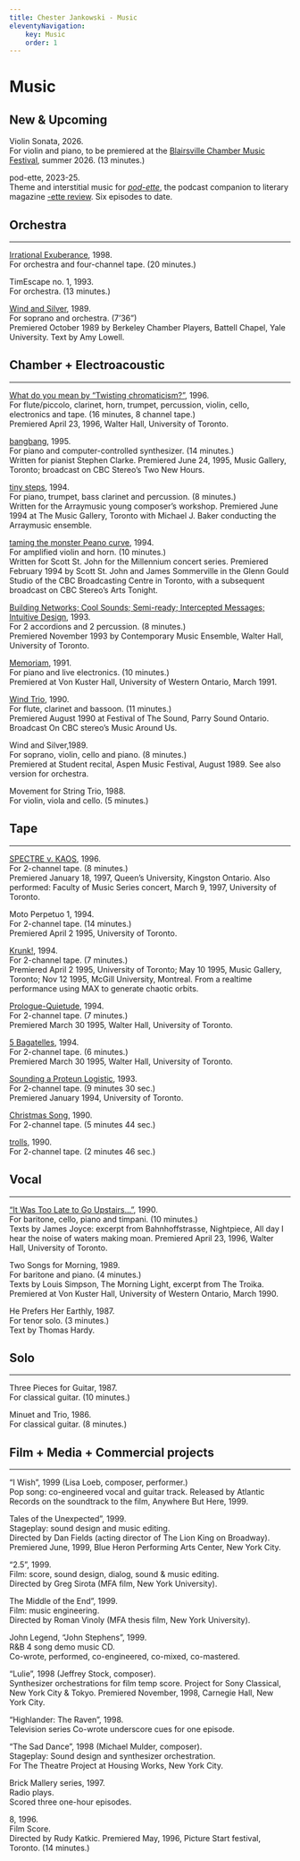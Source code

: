 ```yaml
---
title: Chester Jankowski - Music
eleventyNavigation:
    key: Music
    order: 1
---
```

# Music

## New & Upcoming

Violin Sonata, 2026.  
For violin and piano, to be premiered at the [Blairsville Chamber Music Festival](https://www.blairsvillecmf.com/), summer 2026. (13 minutes.)

pod-ette, 2023-25.  
Theme and interstitial music for [*pod-ette*](https://ettereview.com/podette/), the podcast companion to literary magazine [-ette review](https://ettereview.com/). Six episodes to date.

## Orchestra

---

[Irrational Exuberance](irrational-exuberance), 1998.  
For orchestra and four-channel tape. (20 minutes.)

TimEscape no. 1, 1993.  
For orchestra. (13 minutes.)

[Wind and Silver](wind-and-silver), 1989.  
For soprano and orchestra. (7’36”)  
Premiered October 1989 by Berkeley Chamber Players, Battell Chapel, Yale University. Text by Amy Lowell.

## Chamber + Electroacoustic

---

[What do you mean by “Twisting chromaticism?”](twisting-chromaticism), 1996.  
For flute/piccolo, clarinet, horn, trumpet, percussion, violin, cello, electronics and tape. (16 minutes, 8 channel tape.)  
Premiered April 23, 1996, Walter Hall, University of Toronto.

[bangbang](bangbang), 1995.  
For piano and computer-controlled synthesizer. (14 minutes.)  
Written for pianist Stephen Clarke. Premiered June 24, 1995, Music Gallery, Toronto; broadcast on CBC Stereo’s Two New Hours.

[tiny steps](tiny-steps), 1994.  
For piano, trumpet, bass clarinet and percussion. (8 minutes.)  
Written for the Arraymusic young composer’s workshop. Premiered June 1994 at The Music Gallery, Toronto with Michael J. Baker conducting the Arraymusic ensemble.

[taming the monster Peano curve](taming-the-monster-peano-curve), 1994.  
For amplified violin and horn. (10 minutes.)  
Written for Scott St. John for the Millennium concert series. Premiered February 1994 by Scott St. John and James Sommerville in the Glenn Gould Studio of the CBC Broadcasting Centre in Toronto, with a subsequent broadcast on CBC Stereo’s Arts Tonight.

[Building Networks; Cool Sounds; Semi-ready; Intercepted Messages; Intuitive Design](building-networks), 1993.  
For 2 accordions and 2 percussion. (8 minutes.)  
Premiered November 1993 by Contemporary Music Ensemble, Walter Hall, University of Toronto.

[Memoriam](memoriam), 1991.  
For piano and live electronics. (10 minutes.)  
Premiered at Von Kuster Hall, University of Western Ontario, March 1991.

[Wind Trio](wind-trio), 1990.  
For flute, clarinet and bassoon. (11 minutes.)  
Premiered August 1990 at Festival of The Sound, Parry Sound Ontario. Broadcast On CBC stereo’s Music Around Us.

Wind and Silver,1989.  
For soprano, violin, cello and piano. (8 minutes.)  
Premiered at Student recital, Aspen Music Festival, August 1989. See also version for orchestra.

Movement for String Trio, 1988.  
For violin, viola and cello. (5 minutes.)

## Tape

---

[SPECTRE v. KAOS](spectre-v-kaos), 1996.  
For 2-channel tape. (8 minutes.)  
Premiered January 18, 1997, Queen’s University, Kingston Ontario. Also performed: Faculty of Music Series concert, March 9, 1997, University of Toronto.

Moto Perpetuo 1, 1994.  
For 2-channel tape. (14 minutes.)  
Premiered April 2 1995, University of Toronto.

[Krunk!](krunk), 1994.  
For 2-channel tape. (7 minutes.)  
Premiered April 2 1995, University of Toronto; May 10 1995, Music Gallery, Toronto; Nov 12 1995, McGill University, Montreal. From a realtime performance using MAX to generate chaotic orbits.

[Prologue-Quietude](prologue-quietude), 1994.  
For 2-channel tape. (7 minutes.)  
Premiered March 30 1995, Walter Hall, University of Toronto.

[5 Bagatelles](bagatelles), 1994.  
For 2-channel tape. (6 minutes.)  
Premiered March 30 1995, Walter Hall, University of Toronto.

[Sounding a Proteun Logistic](sounding-a-proteun-logistic), 1993.  
For 2-channel tape. (9 minutes 30 sec.)  
Premiered January 1994, University of Toronto.

[Christmas Song](christmas-song), 1990.  
For 2-channel tape. (5 minutes 44 sec.)

[trolls](trolls), 1990.  
For 2-channel tape. (2 minutes 46 sec.)

## Vocal

---

[“It Was Too Late to Go Upstairs…”](it-was-too-late-to-go-upstairs), 1990.  
For baritone, cello, piano and timpani. (10 minutes.)  
Texts by James Joyce: excerpt from Bahnhoffstrasse, Nightpiece, All day I hear the noise of waters making moan. Premiered April 23, 1996, Walter Hall, University of Toronto.

Two Songs for Morning, 1989.  
For baritone and piano. (4 minutes.)  
Texts by Louis Simpson, The Morning Light, excerpt from The Troika. Premiered at Von Kuster Hall, University of Western Ontario, March 1990.

He Prefers Her Earthly, 1987.  
For tenor solo. (3 minutes.)  
Text by Thomas Hardy.

## Solo

---

Three Pieces for Guitar, 1987.  
For classical guitar. (10 minutes.)

Minuet and Trio, 1986.  
For classical guitar. (8 minutes.)

## Film + Media + Commercial projects

---

“I Wish”, 1999 (Lisa Loeb, composer, performer.)  
Pop song: co-engineered vocal and guitar track. Released by Atlantic Records on the soundtrack to the film, Anywhere But Here, 1999.

Tales of the Unexpected”, 1999.  
Stageplay: sound design and music editing.  
Directed by Dan Fields (acting director of The Lion King on Broadway). Premiered June, 1999, Blue Heron Performing Arts Center, New York City.

“2.5”, 1999.  
Film: score, sound design, dialog, sound & music editing.  
Directed by Greg Sirota (MFA film, New York University).

The Middle of the End”, 1999.  
Film: music engineering.  
Directed by Roman Vinoly (MFA thesis film, New York University).

John Legend, “John Stephens”, 1999.  
R&B 4 song demo music CD.  
Co-wrote, performed, co-engineered, co-mixed, co-mastered.

“Lulie”, 1998 (Jeffrey Stock, composer).  
Synthesizer orchestrations for film temp score. Project for Sony Classical, New York City & Tokyo. Premiered November, 1998, Carnegie Hall, New York City.

“Highlander: The Raven”, 1998.  
Television series Co-wrote underscore cues for one episode.

“The Sad Dance”, 1998 (Michael Mulder, composer).  
Stageplay: Sound design and synthesizer orchestration.  
For The Theatre Project at Housing Works, New York City.

Brick Mallery series, 1997.  
Radio plays.  
Scored three one-hour episodes.

8, 1996.  
Film Score.  
Directed by Rudy Katkic. Premiered May, 1996, Picture Start festival, Toronto. (14 minutes.)